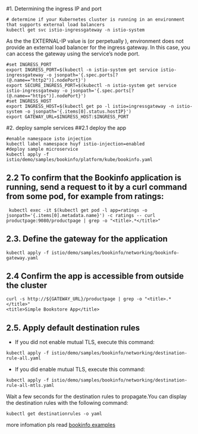 #1. Determining the ingress IP and port
```
# determine if your Kubernetes cluster is running in an environment that supports external load balancers
kubectl get svc istio-ingressgateway -n istio-system
```
As the the EXTERNAL-IP value is <none> (or perpetually <pending>), environment does not provide an external load balancer for the ingress gateway. In this case, you can access the gateway using the service’s node port.
```
#set INGRESS_PORT
export INGRESS_PORT=$(kubectl -n istio-system get service istio-ingressgateway -o jsonpath='{.spec.ports[?(@.name=="http2")].nodePort}')
export SECURE_INGRESS_PORT=$(kubectl -n istio-system get service istio-ingressgateway -o jsonpath='{.spec.ports[?(@.name=="https")].nodePort}')
#set INGRESS_HOST
export INGRESS_HOST=$(kubectl get po -l istio=ingressgateway -n istio-system -o jsonpath='{.items[0].status.hostIP}')
export GATEWAY_URL=$INGRESS_HOST:$INGRESS_PORT
```
#2. deploy sample services
##2.1 deploy the app
```
#enable namespace isto injection
kubectl label namespace huyf istio-injection=enabled
#deploy sample microservice
kubectl apply -f istio/demo/samples/bookinfo/platform/kube/bookinfo.yaml
```
## 2.2 To confirm that the Bookinfo application is running, send a request to it by a curl command from some pod, for example from ratings:
```
 kubectl exec -it $(kubectl get pod -l app=ratings -o jsonpath='{.items[0].metadata.name}') -c ratings -- curl productpage:9080/productpage | grep -o "<title>.*</title>"
 ```
## 2.3. Define the gateway for the application
```
kubectl apply -f istio/demo/samples/bookinfo/networking/bookinfo-gateway.yaml
```
## 2.4 Confirm the app is accessible from outside the cluster 
```
curl -s http://${GATEWAY_URL}/productpage | grep -o "<title>.*</title>"
<title>Simple Bookstore App</title>
```

## 2.5. Apply default destination rules
* If you did not enable mutual TLS, execute this command:
 ```
 kubectl apply -f istio/demo/samples/bookinfo/networking/destination-rule-all.yaml
 ```
* If you did enable mutual TLS, execute this command:
```
kubectl apply -f istio/demo/samples/bookinfo/networking/destination-rule-all-mtls.yaml
```
Wait a few seconds for the destination rules to propagate.You can display the destination rules with the following command:
```
kubectl get destinationrules -o yaml
```

more infomation pls read [bookinfo examples](https://istio.io/docs/examples/bookinfo/)









